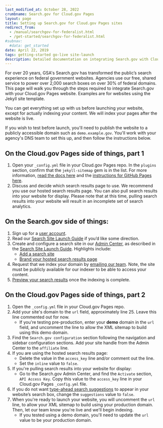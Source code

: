 ```yaml
---
last_modified_at: October 28, 2022
crumbname: Search.gov for Cloud.gov Pages
layout: page
title: Setting up Search.gov for Cloud.gov Pages sites
redirect_from:
  - /manual/searchgov-for-federalist.html
  - /get-started/searchgov-for-federalist.html
#subnav:
  #data: get_started
date: April 22, 2019
tags: getting-started go-live site-launch
description: Detailed documentation on integrating Search.gov with Cloud.gov Pages websites.
---
```

For over 20 years, GSA's Search.gov has transformed the public’s search experience on federal government websites. Agencies use our free, shared service to power over 2,000 search boxes on over 30% of federal domains. This page will walk you through the steps required to integrate Search.gov with your Cloud.gov Pages website. Examples are for websites using the Jekyll site template.

You can get everything set up with us before launching your website, except for actually indexing your content. We will index your pages after the website is live.

If you wish to test before launch, you'll need to publish the website to a publicly accessible domain such as `demo.example.gov`. You'll work with your agency's DNS team to set this up, and then follow the instructions below.

## On the Cloud.gov Pages side of things, part 1

<ol><li>Open your <code>_config.yml</code> file in your Cloud.gov Pages repo. In the <code>plugins</code> section, confirm that the <code>jekyll-sitemap</code> gem is in the list. For more information, <a href="https://github.com/jekyll/jekyll-sitemap">read the docs here</a> and the <a href="https://help.github.com/en/articles/sitemaps-for-github-pages">instructions for GitHub Pages here</a>.</li>
<li>Discuss and decide which search results page to use. We recommend you use our hosted search results page. You can also pull search results into your website for display. Please note that at this time, pulling search results into your website will result in an incomplete set of search analytics.</li>
</ol>

## On the Search.gov side of things:

<ol><li>Sign up for a <a href="https://search.usa.gov/signup">user account</a>.</li>
<li>Read our <a href="{{ site.baseurl }}/manual/site-launch-guide.html">Search Site Launch Guide</a> if you’d like some direction.</li>
<li>Create and configure a search site in our <a href="https://search.usa.gov/sites">Admin Center</a>, as described in the <a href="{{ site.baseurl }}/manual/site-launch-guide.html">Search Site Launch Guide</a>. Highlights include:<br />
<ul>
<li><a href="{{ site.baseurl }}/manual/add-site.html">Add a search site</a></li>
<li><a href="{{ site.baseurl }}/manual/brand.html">Brand your hosted search results page</a></li>
</ul></li>
<li>Request that we index your domain by <a href="mailto:search@gsa.gov">emailing our team</a>. Note, the site must be publicly available for our indexer to be able to access your content.</li>
<li><a href="{{ site.baseurl }}/manual/preview.html">Preview your search results</a> once the indexing is complete.</li>
</ol>

## On the Cloud.gov Pages side of things, part 2

<ol><li>Open the <code>_config.yml</code> file in your Cloud.gov Pages repo.</li>
<li>Add your site's domain to the <code>url</code> field, approximately line 25. Leave this line commented out for now.<br />
<ul>
<li>If you're testing pre-production, enter your <strong>demo</strong> domain in the <code>url</code> field, and uncomment the line to allow the XML sitemap to build using this demo domain.</li>
</ul>
</li>
<li>Find the <code>Search.gov configuration</code> section following the navigation and sidebar configuration sections. Add your site handle from the Admin Center to the <code>affiliate</code> line.</li>
<li>If you are using the hosted search results page:<br />
<ul>
<li>Delete the value in the <code>access_key</code> line and/or comment out the line.</li>
<li>Set the <code>inline</code> value to <code>false</code>.</li>
</ul>
</li>
<li>If you're pulling search results into your website for display:<br />
<ul>
<li>Go to the Search.gov Admin Center, and find the <code>Activate</code> section, <code>API Access Key</code>. Copy this value to the <code>access_key</code> line in your Cloud.gov Pages <code>_config.yml</code> file.</li>
</ul>
</li>
<li>If you do not want <a href="{{ site.baseurl }}/manual/typeahead-api.html">type-ahead search suggestions</a> to appear in your website’s search box, change the <code>suggestions</code> value to <code>false</code>.</li>
<li>When you're ready to launch your website, you will uncomment  the <code>url</code> line, to allow your XML sitemap to build using your production domain. Then, let our team know you're live and we'll begin indexing.<br />
<ul>
<li>If you tested using a demo domain, you'll need to update the <code>url</code> value to be your production domain.</li>
</ul></li>
</ol>
